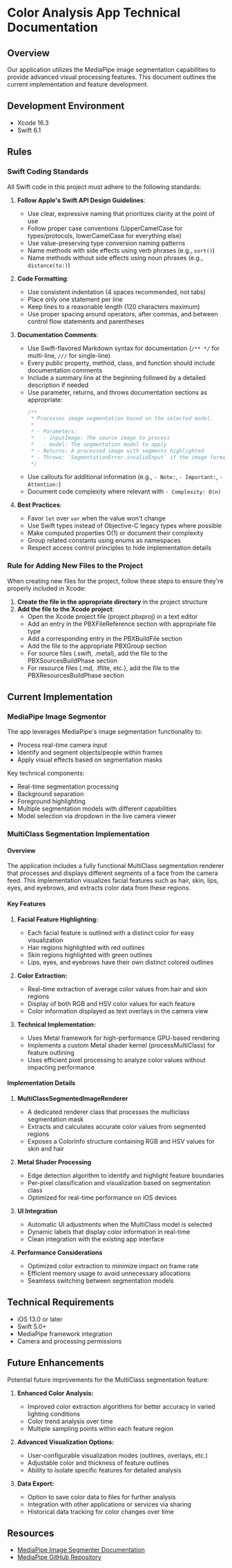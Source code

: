# Color Analysis App Technical Documentation

## Overview
Our application utilizes the MediaPipe image segmentation capabilities to provide advanced visual processing features. This document outlines the current implementation and feature development.

## Development Environment
- Xcode 16.3
- Swift 6.1

## Rules

### Swift Coding Standards
All Swift code in this project must adhere to the following standards:

1. **Follow Apple's Swift API Design Guidelines**:
   * Use clear, expressive naming that prioritizes clarity at the point of use
   * Follow proper case conventions (UpperCamelCase for types/protocols, lowerCamelCase for everything else)
   * Use value-preserving type conversion naming patterns
   * Name methods with side effects using verb phrases (e.g., `sort()`)
   * Name methods without side effects using noun phrases (e.g., `distance(to:)`)

2. **Code Formatting**:
   * Use consistent indentation (4 spaces recommended, not tabs)
   * Place only one statement per line
   * Keep lines to a reasonable length (120 characters maximum)
   * Use proper spacing around operators, after commas, and between control flow statements and parentheses

3. **Documentation Comments**:
   * Use Swift-flavored Markdown syntax for documentation (`/** */` for multi-line, `///` for single-line)
   * Every public property, method, class, and function should include documentation comments
   * Include a summary line at the beginning followed by a detailed description if needed
   * Use parameter, returns, and throws documentation sections as appropriate:
     ```swift
     /**
      * Processes image segmentation based on the selected model.
      *
      * - Parameters:
      *   - inputImage: The source image to process
      *   - model: The segmentation model to apply
      * - Returns: A processed image with segments highlighted
      * - Throws: `SegmentationError.invalidInput` if the image format is incompatible
      */
     ```
   * Use callouts for additional information (e.g., `- Note:`, `- Important:`, `- Attention:`)
   * Document code complexity where relevant with `- Complexity: O(n)`

4. **Best Practices**:
   * Favor `let` over `var` when the value won't change
   * Use Swift types instead of Objective-C legacy types where possible
   * Make computed properties O(1) or document their complexity
   * Group related constants using enums as namespaces
   * Respect access control principles to hide implementation details

### Rule for Adding New Files to the Project
When creating new files for the project, follow these steps to ensure they're properly included in Xcode:
1. **Create the file in the appropriate directory** in the project structure
1. **Add the file to the Xcode project**:
   * Open the Xcode project file (project.pbxproj) in a text editor
   * Add an entry in the PBXFileReference section with appropriate file type
   * Add a corresponding entry in the PBXBuildFile section
   * Add the file to the appropriate PBXGroup section
   * For source files (.swift, .metal), add the file to the PBXSourcesBuildPhase section
   * For resource files (.md, .tflite, etc.), add the file to the PBXResourcesBuildPhase section

## Current Implementation

### MediaPipe Image Segmentor
The app leverages MediaPipe's image segmentation functionality to:
- Process real-time camera input
- Identify and segment objects/people within frames
- Apply visual effects based on segmentation masks

Key technical components:
- Real-time segmentation processing
- Background separation
- Foreground highlighting
- Multiple segmentation models with different capabilities
- Model selection via dropdown in the live camera viewer

### MultiClass Segmentation Implementation

#### Overview
The application includes a fully functional MultiClass segmentation renderer that processes and displays different segments of a face from the camera feed. This implementation visualizes facial features such as hair, skin, lips, eyes, and eyebrows, and extracts color data from these regions.

#### Key Features
1. **Facial Feature Highlighting:**
   - Each facial feature is outlined with a distinct color for easy visualization
   - Hair regions highlighted with red outlines
   - Skin regions highlighted with green outlines
   - Lips, eyes, and eyebrows have their own distinct colored outlines

2. **Color Extraction:**
   - Real-time extraction of average color values from hair and skin regions
   - Display of both RGB and HSV color values for each feature
   - Color information displayed as text overlays in the camera view

3. **Technical Implementation:**
   - Uses Metal framework for high-performance GPU-based rendering
   - Implements a custom Metal shader kernel (processMultiClass) for feature outlining
   - Uses efficient pixel processing to analyze color values without impacting performance

#### Implementation Details

1. **MultiClassSegmentedImageRenderer**
   - A dedicated renderer class that processes the multiclass segmentation mask
   - Extracts and calculates accurate color values from segmented regions
   - Exposes a ColorInfo structure containing RGB and HSV values for skin and hair

2. **Metal Shader Processing**
   - Edge detection algorithm to identify and highlight feature boundaries
   - Per-pixel classification and visualization based on segmentation class
   - Optimized for real-time performance on iOS devices

3. **UI Integration**
   - Automatic UI adjustments when the MultiClass model is selected
   - Dynamic labels that display color information in real-time
   - Clean integration with the existing app interface

4. **Performance Considerations**
   - Optimized color extraction to minimize impact on frame rate
   - Efficient memory usage to avoid unnecessary allocations
   - Seamless switching between segmentation models



## Technical Requirements
- iOS 13.0 or later
- Swift 5.0+
- MediaPipe framework integration
- Camera and processing permissions

## Future Enhancements
Potential future improvements for the MultiClass segmentation feature:

1. **Enhanced Color Analysis:**
   - Improved color extraction algorithms for better accuracy in varied lighting conditions
   - Color trend analysis over time
   - Multiple sampling points within each feature region

2. **Advanced Visualization Options:**
   - User-configurable visualization modes (outlines, overlays, etc.)
   - Adjustable color and thickness of feature outlines
   - Ability to isolate specific features for detailed analysis

3. **Data Export:**
   - Option to save color data to files for further analysis
   - Integration with other applications or services via sharing
   - Historical data tracking for color changes over time

## Resources
- [MediaPipe Image Segmenter Documentation](https://ai.google.dev/edge/mediapipe/solutions/vision/image_segmenter/ios)
- [MediaPipe GitHub Repository](https://github.com/google/mediapipe)
